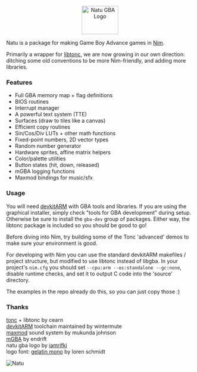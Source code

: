 <p align="center"><img width="98" height="76" src="https://user-images.githubusercontent.com/569607/72299597-32c54600-3659-11ea-807f-0b1b0b3ad7c6.png" alt="Natu GBA Logo"></p>

Natu is a package for making Game Boy Advance games in [Nim](https://nim-lang.org/).

Primarily a wrapper for [libtonc](https://www.coranac.com/tonc/text/), we are now growing in our own direction: ditching some old conventions to be more Nim-friendly, and adding more libraries.

### Features

- Full GBA memory map + flag definitions
- BIOS routines
- Interrupt manager
- A powerful text system (TTE)
- Surfaces (draw to tiles like a canvas)
- Efficient copy routines
- Sin/Cos/Div LUTs + other math functions
- Fixed-point numbers, 2D vector types
- Random number generator
- Hardware sprites, affine matrix helpers
- Color/palette utilities
- Button states (hit, down, released)
- mGBA logging functions
- Maxmod bindings for music/sfx

### Usage

You will need [devkitARM](https://devkitpro.org/wiki/Getting_Started) with GBA tools and libraries. If you are using the graphical installer, simply check "tools for GBA development" during setup. Otherwise be sure to install the `gba-dev` group of packages. Either way, the libtonc package is included so you should be good to go!

Before diving into Nim, try building some of the Tonc 'advanced' demos to make sure your environment is good.

For developing with Nim you can use the standard devkitARM makefiles / project structure, but modified to use libtonc instead of libgba. In your project's `nim.cfg` you should set `--cpu:arm --os:standalone --gc:none`, disable runtime checks, and set it to output C code into the 'source' directory.

The examples in the repo already do this, so you can just copy those :)

### Thanks

[tonc](https://www.coranac.com/tonc/text/) + libtonc by cearn  
[devkitARM](https://devkitpro.org/) toolchain maintained by wintermute  
[maxmod](https://maxmod.devkitpro.org/) sound system by mukunda johnson  
[mGBA](https://mgba.io/) by endrift  
natu gba logo by [iamrifki](https://iamrifki.github.io/)  
logo font: [gelatin mono](https://lorenschmidt.itch.io/gelatin-mono) by loren schmidt  

<img src="https://img.pokemondb.net/sprites/ruby-sapphire/normal/natu.png" alt="Natu" title="noot noot!">